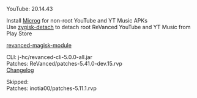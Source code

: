 YouTube: 20.14.43  

Install [Microg](https://github.com/ReVanced/GmsCore/releases) for non-root YouTube and YT Music APKs  
Use [zygisk-detach](https://github.com/j-hc/zygisk-detach) to detach root ReVanced YouTube and YT Music from Play Store  

[revanced-magisk-module](https://github.com/j-hc/revanced-magisk-module)
  
CLI: j-hc/revanced-cli-5.0.0-all.jar  
Patches: ReVanced/patches-5.41.0-dev.15.rvp  
[Changelog](https://github.com/ReVanced/revanced-patches/releases/tag/v5.41.0-dev.15)  

Skipped:  
Patches: inotia00/patches-5.11.1.rvp          
